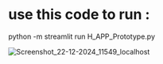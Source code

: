 # use this code to run : 
python -m streamlit run H_APP_Prototype.py

![Screenshot_22-12-2024_11549_localhost](https://github.com/user-attachments/assets/a53ff0b4-93d7-4dbd-a0b2-f4e17f5da6f9)
